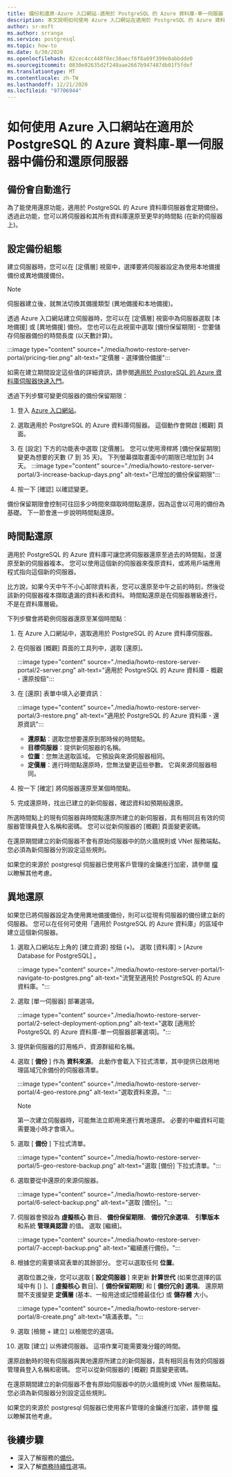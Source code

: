 ```yaml
---
title: 備份和還原-Azure 入口網站-適用於 PostgreSQL 的 Azure 資料庫-單一伺服器
description: 本文說明如何使用 Azure 入口網站在適用於 PostgreSQL 的 Azure 資料庫單一伺服器中還原伺服器。
author: sr-msft
ms.author: srranga
ms.service: postgresql
ms.topic: how-to
ms.date: 6/30/2020
ms.openlocfilehash: 82cec4cc448f0ec30aecf6f8a69f399e0abbdde0
ms.sourcegitcommit: 0830e02635d2f240aae2667b947487db01f5fdef
ms.translationtype: MT
ms.contentlocale: zh-TW
ms.lasthandoff: 12/21/2020
ms.locfileid: "97706944"
---
```

# <a name="how-to-backup-and-restore-a-server-in-azure-database-for-postgresql---single-server-using-the-azure-portal"></a>如何使用 Azure 入口網站在適用於 PostgreSQL 的 Azure 資料庫-單一伺服器中備份和還原伺服器

## <a name="backup-happens-automatically"></a>備份會自動進行
為了能使用還原功能，適用於 PostgreSQL 的 Azure 資料庫伺服器會定期備份。 透過此功能，您可以將伺服器和其所有資料庫還原至更早的時間點 (在新的伺服器上)。

## <a name="set-backup-configuration"></a>設定備份組態

建立伺服器時，您可以在 [定價層] 視窗中，選擇要將伺服器設定為使用本地備援備份或異地備援備份。

> [!NOTE]
> 伺服器建立後，就無法切換其備援類型 (異地備援和本地備援)。
>

透過 Azure 入口網站建立伺服器時，您可以在 [定價層] 視窗中為伺服器選取 [本地備援] 或 [異地備援] 備份。 您也可以在此視窗中選取 [備份保留期限] - 您要儲存伺服器備份的時間長度 (以天數計算)。

   :::image type="content" source="./media/howto-restore-server-portal/pricing-tier.png" alt-text="定價層 - 選擇備份備援":::

如需在建立期間設定這些值的詳細資訊，請參閱[適用於 PostgreSQL 的 Azure 資料庫伺服器快速入門](quickstart-create-server-database-portal.md)。

透過下列步驟可變更伺服器的備份保留期限：
1. 登入 [Azure 入口網站](https://portal.azure.com/)。
2. 選取適用於 PostgreSQL 的 Azure 資料庫伺服器。 這個動作會開啟 [概觀] 頁面。
3. 在 [設定] 下方的功能表中選取 [定價層]。 您可以使用滑桿將 [備份保留期限] 變更為想要的天數 (7 到 35 天)。
下列螢幕擷取畫面中的期限已增加到 34 天。
:::image type="content" source="./media/howto-restore-server-portal/3-increase-backup-days.png" alt-text="已增加的備份保留期限":::

4. 按一下 [確認] 以確認變更。

備份保留期限會控制可往回多少時間來擷取時間點還原，因為這會以可用的備份為基礎。 下一節會進一步說明時間點還原。 

## <a name="point-in-time-restore"></a>時間點還原
適用於 PostgreSQL 的 Azure 資料庫可讓您將伺服器還原至過去的時間點，並還原至新的伺服器複本。 您可以使用這個新的伺服器來復原資料，或將用戶端應用程式指向這個新的伺服器。

比方說，如果今天中午不小心卸除資料表，您可以還原至中午之前的時刻，然後從該新的伺服器複本擷取遺漏的資料表和資料。 時間點還原是在伺服器層級進行，不是在資料庫層級。

下列步驟會將範例伺服器還原至某個時間點︰
1. 在 Azure 入口網站中，選取適用於 PostgreSQL 的 Azure 資料庫伺服器。 

2. 在伺服器 [概觀] 頁面的工具列中，選取 [還原]。

   :::image type="content" source="./media/howto-restore-server-portal/2-server.png" alt-text="適用於 PostgreSQL 的 Azure 資料庫 - 概觀 - 還原按鈕":::

3. 在 [還原] 表單中填入必要資訊︰

   :::image type="content" source="./media/howto-restore-server-portal/3-restore.png" alt-text="適用於 PostgreSQL 的 Azure 資料庫 - 還原資訊":::
   - **還原點**：選取您想要還原到那時候的時間點。
   - **目標伺服器**：提供新伺服器的名稱。
   - **位置**：您無法選取區域。 它預設與來源伺服器相同。
   - **定價層**：進行時間點還原時，您無法變更這些參數。 它與來源伺服器相同。 

4. 按一下 [確定] 將伺服器還原至某個時間點。 

5. 完成還原時，找出已建立的新伺服器，確認資料如預期般還原。

所選時間點上的現有伺服器與時間點還原所建立的新伺服器，具有相同且有效的伺服器管理員登入名稱和密碼。 您可以從新伺服器的 [概觀] 頁面變更密碼。

在還原期間建立的新伺服器不會有原始伺服器中的防火牆規則或 VNet 服務端點。 您必須為新伺服器分別設定這些規則。

如果您的來源於 postgresql 伺服器已使用客戶管理的金鑰進行加密，請參閱 [檔](concepts-data-encryption-postgresql.md) 以瞭解其他考慮。

## <a name="geo-restore"></a>異地還原

如果您已將伺服器設定為使用異地備援備份，則可以從現有伺服器的備份建立新的伺服器。 您可以在任何可使用「適用於 PostgreSQL 的 Azure 資料庫」的區域中建立這個新伺服器。  

1. 選取入口網站左上角的 [建立資源] 按鈕 (+)。 選取 [資料庫]   > [Azure Database for PostgreSQL]  。

   :::image type="content" source="./media/howto-restore-server-portal/1-navigate-to-postgres.png" alt-text="流覽至適用於 PostgreSQL 的 Azure 資料庫。":::

2. 選取 [單一伺服器]  部署選項。

   :::image type="content" source="./media/howto-restore-server-portal/2-select-deployment-option.png" alt-text="選取 [適用於 PostgreSQL 的 Azure 資料庫-單一伺服器部署選項]。":::
 
3. 提供新伺服器的訂用帳戶、資源群組和名稱。 

4. 選取 [ **備份** ] 作為 **資料來源**。 此動作會載入下拉式清單，其中提供已啟用地理區域冗余備份的伺服器清單。
   
   :::image type="content" source="./media/howto-restore-server-portal/4-geo-restore.png" alt-text="選取資料來源。":::
    
   > [!NOTE]
   > 第一次建立伺服器時，可能無法立即用來進行異地還原。 必要的中繼資料可能需要幾小時才會填入。
   >

5. 選取 [ **備份** ] 下拉式清單。
   
   :::image type="content" source="./media/howto-restore-server-portal/5-geo-restore-backup.png" alt-text="選取 [備份] 下拉式清單。":::

6. 選取要從中還原的來源伺服器。
   
   :::image type="content" source="./media/howto-restore-server-portal/6-select-backup.png" alt-text="選取 [備份]。":::

7. 伺服器會預設為 **虛擬核心** 數目、 **備份保留期限**、 **備份冗余選項**、 **引擎版本** 和系統 **管理員認證** 的值。 選取 [繼續]。 
   
   :::image type="content" source="./media/howto-restore-server-portal/7-accept-backup.png" alt-text="繼續進行備份。":::

8. 根據您的需要填寫表單的其餘部分。 您可以選取任何 **位置**。

    選取位置之後，您可以選取 [ **設定伺服器** ] 來更新 **計算世代** (如果您選擇的區域中有 [) ]、[ **虛擬核心** 數目]、[ **備份保留期限**] 和 [ **備份冗余] 選項**。 還原期間不支援變更 **定價層** (基本、一般用途或記憶體最佳化) 或 **儲存體** 大小。

   :::image type="content" source="./media/howto-restore-server-portal/8-create.png" alt-text="填滿表單。"::: 

9. 選取 [檢閱 + 建立]  以檢閱您的選項。 

10. 選取 [建立] 以佈建伺服器。 這項作業可能需要幾分鐘的時間。

還原啟動時的現有伺服器與異地還原所建立的新伺服器，具有相同且有效的伺服器管理員登入名稱和密碼。 您可以從新伺服器的 [概觀] 頁面變更密碼。

在還原期間建立的新伺服器不會有原始伺服器中的防火牆規則或 VNet 服務端點。 您必須為新伺服器分別設定這些規則。

如果您的來源於 postgresql 伺服器已使用客戶管理的金鑰進行加密，請參閱 [檔](concepts-data-encryption-postgresql.md) 以瞭解其他考慮。


## <a name="next-steps"></a>後續步驟
- 深入了解服務的[備份](concepts-backup.md)。
- 深入了解[商務持續性](concepts-business-continuity.md)選項。